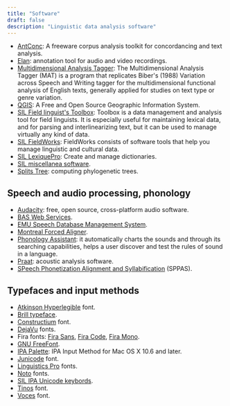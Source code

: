 ```yaml
---
title: "Software"
draft: false
description: "Linguistic data analysis software"
---
```


- [AntConc](http://www.laurenceanthony.net/software/antconc/): A freeware corpus analysis toolkit for concordancing and text analysis.
- [Elan](https://archive.mpi.nl/tla/elan): annotation tool for audio and video recordings.
- [Multidimensional Analysis Tagger](https://sites.google.com/site/multidimensionaltagger/): The Multidimensional Analysis Tagger (MAT) is a program that replicates Biber's (1988) Variation across Speech and Writing tagger for the multidimensional functional analysis of English texts, generally applied for studies on text type or genre variation.
- [QGIS](https://www.qgis.org/en/site/): A Free and Open Source Geographic Information System.
- [SIL Field linguist's Toolbox](https://software.sil.org/toolbox/): Toolbox is a data management and analysis tool for field linguists. It is especially useful for maintaining lexical data, and for parsing and interlinearizing text, but it can be used to manage virtually any kind of data.
- [SIL FieldWorks](https://software.sil.org/fieldworks/): FieldWorks consists of software tools that help you manage linguistic and cultural data.
- [SIL LexiquePro](https://software.sil.org/lexiquepro/): Create and manage dictionaries.
- [SIL miscellanea software](https://software.sil.org/products/).
- [Splits Tree](https://uni-tuebingen.de/en/fakultaeten/mathematisch-naturwissenschaftliche-fakultaet/fachbereiche/informatik/lehrstuehle/algorithms-in-bioinformatics/software/splitstree/): computing phylogenetic trees.

## Speech and audio processing, phonology

- [Audacity](https://www.audacityteam.org): free, open source, cross-platform audio software.
- [BAS Web Services](https://clarin.phonetik.uni-muenchen.de/BASWebServices/interface).
- [EMU Speech Database Management System](https://ips-lmu.github.io/EMU.html).
- [Montreal Forced Aligner](https://montreal-forced-aligner.readthedocs.io/en/latest/#).
- [Phonology Assistant](https://software.sil.org/phonologyassistant/): it automatically charts the sounds and through its searching capabilities, helps a user discover and test the rules of sound in a language.
- [Praat](https://www.fon.hum.uva.nl/praat/): acoustic analysis software.
- [SPeech Phonetization Alignment and Syllabification](http://www.sppas.org) (SPPAS).

## Typefaces and input methods

- [Atkinson Hyperlegible](https://brailleinstitute.org/freefont) font.
- [Brill typeface](https://brill.com/page/BrillFont/brill-typeface).
- [Constructium](https://www.cufonfonts.com/font/constructium) font.
- [DejaVu](https://dejavu-fonts.github.io) fonts.
- Fira fonts: [Fira Sans](https://fonts.google.com/specimen/Fira+Sans), [Fira Code](https://fonts.google.com/specimen/Fira+Code), [Fira Mono](https://fonts.google.com/specimen/Fira+Mono).
- [GNU FreeFont](https://www.gnu.org/software/freefont/).
- [IPA Palette](https://www.blugs.com/IPAPalette/): IPA Input Method for Mac OS X 10.6 and later.
- [Junicode](https://junicode.sourceforge.io) font.
- [Linguistics Pro](https://github.com/StefanPeev/Linguistics-Pro) fonts.
- [Noto](https://fonts.google.com/noto) fonts.
- [SIL IPA Unicode keybords](https://scripts.sil.org/uniipakeyboard).
- [Tinos](https://fonts.google.com/specimen/Tinos) font.
- [Voces](https://fonts.google.com/specimen/Voces) font.
